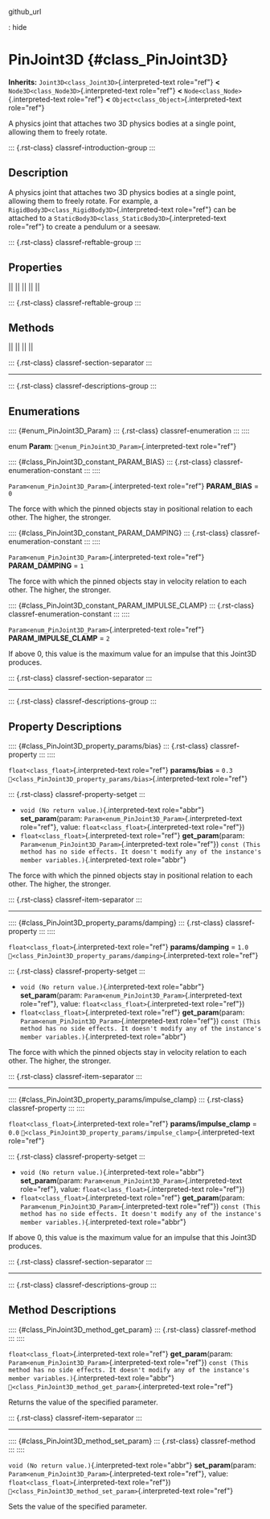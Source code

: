github_url

:   hide

# PinJoint3D {#class_PinJoint3D}

**Inherits:** `Joint3D<class_Joint3D>`{.interpreted-text role="ref"}
**\<** `Node3D<class_Node3D>`{.interpreted-text role="ref"} **\<**
`Node<class_Node>`{.interpreted-text role="ref"} **\<**
`Object<class_Object>`{.interpreted-text role="ref"}

A physics joint that attaches two 3D physics bodies at a single point,
allowing them to freely rotate.

::: {.rst-class}
classref-introduction-group
:::

## Description

A physics joint that attaches two 3D physics bodies at a single point,
allowing them to freely rotate. For example, a
`RigidBody3D<class_RigidBody3D>`{.interpreted-text role="ref"} can be
attached to a `StaticBody3D<class_StaticBody3D>`{.interpreted-text
role="ref"} to create a pendulum or a seesaw.

::: {.rst-class}
classref-reftable-group
:::

## Properties

||
||
||
||
||

::: {.rst-class}
classref-reftable-group
:::

## Methods

||
||
||
||

::: {.rst-class}
classref-section-separator
:::

------------------------------------------------------------------------

::: {.rst-class}
classref-descriptions-group
:::

## Enumerations

:::: {#enum_PinJoint3D_Param}
::: {.rst-class}
classref-enumeration
:::
::::

enum **Param**: `🔗<enum_PinJoint3D_Param>`{.interpreted-text
role="ref"}

:::: {#class_PinJoint3D_constant_PARAM_BIAS}
::: {.rst-class}
classref-enumeration-constant
:::
::::

`Param<enum_PinJoint3D_Param>`{.interpreted-text role="ref"}
**PARAM_BIAS** = `0`

The force with which the pinned objects stay in positional relation to
each other. The higher, the stronger.

:::: {#class_PinJoint3D_constant_PARAM_DAMPING}
::: {.rst-class}
classref-enumeration-constant
:::
::::

`Param<enum_PinJoint3D_Param>`{.interpreted-text role="ref"}
**PARAM_DAMPING** = `1`

The force with which the pinned objects stay in velocity relation to
each other. The higher, the stronger.

:::: {#class_PinJoint3D_constant_PARAM_IMPULSE_CLAMP}
::: {.rst-class}
classref-enumeration-constant
:::
::::

`Param<enum_PinJoint3D_Param>`{.interpreted-text role="ref"}
**PARAM_IMPULSE_CLAMP** = `2`

If above 0, this value is the maximum value for an impulse that this
Joint3D produces.

::: {.rst-class}
classref-section-separator
:::

------------------------------------------------------------------------

::: {.rst-class}
classref-descriptions-group
:::

## Property Descriptions

:::: {#class_PinJoint3D_property_params/bias}
::: {.rst-class}
classref-property
:::
::::

`float<class_float>`{.interpreted-text role="ref"} **params/bias** =
`0.3` `🔗<class_PinJoint3D_property_params/bias>`{.interpreted-text
role="ref"}

::: {.rst-class}
classref-property-setget
:::

- `void (No return value.)`{.interpreted-text role="abbr"}
  **set_param**(param: `Param<enum_PinJoint3D_Param>`{.interpreted-text
  role="ref"}, value: `float<class_float>`{.interpreted-text
  role="ref"})
- `float<class_float>`{.interpreted-text role="ref"}
  **get_param**(param: `Param<enum_PinJoint3D_Param>`{.interpreted-text
  role="ref"})
  `const (This method has no side effects. It doesn't modify any of the instance's member variables.)`{.interpreted-text
  role="abbr"}

The force with which the pinned objects stay in positional relation to
each other. The higher, the stronger.

::: {.rst-class}
classref-item-separator
:::

------------------------------------------------------------------------

:::: {#class_PinJoint3D_property_params/damping}
::: {.rst-class}
classref-property
:::
::::

`float<class_float>`{.interpreted-text role="ref"} **params/damping** =
`1.0` `🔗<class_PinJoint3D_property_params/damping>`{.interpreted-text
role="ref"}

::: {.rst-class}
classref-property-setget
:::

- `void (No return value.)`{.interpreted-text role="abbr"}
  **set_param**(param: `Param<enum_PinJoint3D_Param>`{.interpreted-text
  role="ref"}, value: `float<class_float>`{.interpreted-text
  role="ref"})
- `float<class_float>`{.interpreted-text role="ref"}
  **get_param**(param: `Param<enum_PinJoint3D_Param>`{.interpreted-text
  role="ref"})
  `const (This method has no side effects. It doesn't modify any of the instance's member variables.)`{.interpreted-text
  role="abbr"}

The force with which the pinned objects stay in velocity relation to
each other. The higher, the stronger.

::: {.rst-class}
classref-item-separator
:::

------------------------------------------------------------------------

:::: {#class_PinJoint3D_property_params/impulse_clamp}
::: {.rst-class}
classref-property
:::
::::

`float<class_float>`{.interpreted-text role="ref"}
**params/impulse_clamp** = `0.0`
`🔗<class_PinJoint3D_property_params/impulse_clamp>`{.interpreted-text
role="ref"}

::: {.rst-class}
classref-property-setget
:::

- `void (No return value.)`{.interpreted-text role="abbr"}
  **set_param**(param: `Param<enum_PinJoint3D_Param>`{.interpreted-text
  role="ref"}, value: `float<class_float>`{.interpreted-text
  role="ref"})
- `float<class_float>`{.interpreted-text role="ref"}
  **get_param**(param: `Param<enum_PinJoint3D_Param>`{.interpreted-text
  role="ref"})
  `const (This method has no side effects. It doesn't modify any of the instance's member variables.)`{.interpreted-text
  role="abbr"}

If above 0, this value is the maximum value for an impulse that this
Joint3D produces.

::: {.rst-class}
classref-section-separator
:::

------------------------------------------------------------------------

::: {.rst-class}
classref-descriptions-group
:::

## Method Descriptions

:::: {#class_PinJoint3D_method_get_param}
::: {.rst-class}
classref-method
:::
::::

`float<class_float>`{.interpreted-text role="ref"} **get_param**(param:
`Param<enum_PinJoint3D_Param>`{.interpreted-text role="ref"})
`const (This method has no side effects. It doesn't modify any of the instance's member variables.)`{.interpreted-text
role="abbr"} `🔗<class_PinJoint3D_method_get_param>`{.interpreted-text
role="ref"}

Returns the value of the specified parameter.

::: {.rst-class}
classref-item-separator
:::

------------------------------------------------------------------------

:::: {#class_PinJoint3D_method_set_param}
::: {.rst-class}
classref-method
:::
::::

`void (No return value.)`{.interpreted-text role="abbr"}
**set_param**(param: `Param<enum_PinJoint3D_Param>`{.interpreted-text
role="ref"}, value: `float<class_float>`{.interpreted-text role="ref"})
`🔗<class_PinJoint3D_method_set_param>`{.interpreted-text role="ref"}

Sets the value of the specified parameter.
